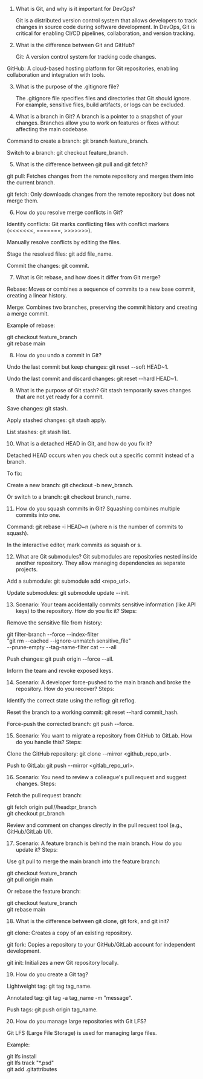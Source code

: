 1. What is Git, and why is it important for DevOps?

   Git is a distributed version control system that allows developers to track changes in source code during software 
   development. In DevOps, Git is critical for enabling CI/CD pipelines, collaboration, and version tracking.

2. What is the difference between Git and GitHub?

   Git: A version control system for tracking code changes.

  GitHub: A cloud-based hosting platform for Git repositories, enabling collaboration and integration with tools.

3. What is the purpose of the .gitignore file?
   
   The .gitignore file specifies files and directories that Git should ignore. For example, sensitive files, build 
   artifacts, or logs can be excluded.

4. What is a branch in Git?
A branch is a pointer to a snapshot of your changes. Branches allow you to work on features or fixes without affecting the main codebase.

Command to create a branch: git branch feature_branch.

Switch to a branch: git checkout feature_branch.

5. What is the difference between git pull and git fetch?

git pull: Fetches changes from the remote repository and merges them into the current branch.

git fetch: Only downloads changes from the remote repository but does not merge them.

6. How do you resolve merge conflicts in Git?

Identify conflicts: Git marks conflicting files with conflict markers (<<<<<<<, =======, >>>>>>>).

Manually resolve conflicts by editing the files.

Stage the resolved files: git add file_name.

Commit the changes: git commit.

7. What is Git rebase, and how does it differ from Git merge?

Rebase: Moves or combines a sequence of commits to a new base commit, creating a linear history.

Merge: Combines two branches, preserving the commit history and creating a merge commit.

Example of rebase:

git checkout feature_branch  
git rebase main

8. How do you undo a commit in Git?

Undo the last commit but keep changes: git reset --soft HEAD~1.

Undo the last commit and discard changes: git reset --hard HEAD~1.

9. What is the purpose of Git stash?
Git stash temporarily saves changes that are not yet ready for a commit.

Save changes: git stash.

Apply stashed changes: git stash apply.

List stashes: git stash list.

10. What is a detached HEAD in Git, and how do you fix it?

Detached HEAD occurs when you check out a specific commit instead of a branch.

To fix:

Create a new branch: git checkout -b new_branch.

Or switch to a branch: git checkout branch_name.

11. How do you squash commits in Git?
Squashing combines multiple commits into one.

Command: git rebase -i HEAD~n (where n is the number of commits to squash).

In the interactive editor, mark commits as squash or s.

12. What are Git submodules?
Git submodules are repositories nested inside another repository. They allow managing dependencies as separate projects.

Add a submodule: git submodule add <repo_url>.

Update submodules: git submodule update --init.

13. Scenario: Your team accidentally commits sensitive information (like API keys) to the repository. How do you fix it?
Steps:

Remove the sensitive file from history:

git filter-branch --force --index-filter \
"git rm --cached --ignore-unmatch sensitive_file" \
--prune-empty --tag-name-filter cat -- --all

Push changes: git push origin --force --all.

Inform the team and revoke exposed keys.

14. Scenario: A developer force-pushed to the main branch and broke the repository. How do you recover?
Steps:

Identify the correct state using the reflog: git reflog.

Reset the branch to a working commit: git reset --hard commit_hash.

Force-push the corrected branch: git push --force.

15. Scenario: You want to migrate a repository from GitHub to GitLab. How do you handle this?
Steps:

Clone the GitHub repository: git clone --mirror <github_repo_url>.

Push to GitLab: git push --mirror <gitlab_repo_url>.

16. Scenario: You need to review a colleague's pull request and suggest changes.
Steps:

Fetch the pull request branch:

git fetch origin pull/<ID>/head:pr_branch  
git checkout pr_branch

Review and comment on changes directly in the pull request tool (e.g., GitHub/GitLab UI).

17. Scenario: A feature branch is behind the main branch. How do you update it?
Steps:

Use git pull to merge the main branch into the feature branch:

git checkout feature_branch  
git pull origin main

Or rebase the feature branch:

git checkout feature_branch  
git rebase main

18. What is the difference between git clone, git fork, and git init?

git clone: Creates a copy of an existing repository.

git fork: Copies a repository to your GitHub/GitLab account for independent development.

git init: Initializes a new Git repository locally.

19. How do you create a Git tag?

Lightweight tag: git tag tag_name.

Annotated tag: git tag -a tag_name -m "message".

Push tags: git push origin tag_name.

20. How do you manage large repositories with Git LFS?

Git LFS (Large File Storage) is used for managing large files.

Example:

git lfs install  
git lfs track "*.psd"  
git add .gitattributes
